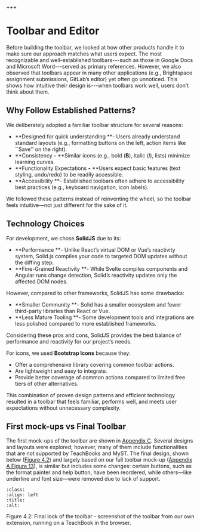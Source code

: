 +++
# Toolbar and Editor

Before building the toolbar, we looked at how other products handle it to make sure our approach matches what users expect. The most recognizable and well-established toolbars---such as those in Google Docs and Microsoft Word---served as primary references. However, we also observed that toolbars appear in many other applications (e.g., Brightspace assignment submissions, GitLab’s editor) yet often go unnoticed. This shows how intuitive their design is---when toolbars work well, users don’t think about them.&#x20;

## Why Follow Established Patterns?

We deliberately adopted a familiar toolbar structure for several reasons:

*   **Designed for quick understanding **- Users already understand standard layouts (e.g., formatting buttons on the left, action items like \`\`Save'' on the right).
*   **Consistency **-** **Similar icons (e.g., bold (**B**), italic (*I*), lists) minimize learning curves.
*   **Functionality Expectations **-** **Users expect basic features (text styling, undo/redo) to be readily accessible.
*   **Accessibility **- Established toolbars often adhere to accessibility best practices (e.g., keyboard navigation, icon labels).

We followed these patterns instead of reinventing the wheel, so the toolbar feels intuitive—not just different for the sake of it.

## Technology Choices

For development, we chose **SolidJS** due to its:

*   **Performance **- Unlike React’s virtual DOM or Vue’s reactivity system, Solid.js compiles your code to targeted DOM updates without the diffing step.
*   **Fine-Grained Reactivity **- While Svelte compiles components and Angular runs change detection, Solid’s reactivity updates only the affected DOM nodes.

However, compared to other frameworks, SolidJS has some drawbacks:

*   **Smaller Community **- Solid has a smaller ecosystem and fewer third-party libraries than React or Vue.
*   **Less Mature Tooling **- Some development tools and integrations are less polished compared to more established frameworks.

Considering these pros and cons, SolidJS provides the best balance of performance and reactivity for our project’s needs.

For icons, we used **Bootstrap Icons** because they:

*   Offer a comprehensive library covering common toolbar actions.
*   Are lightweight and easy to integrate.
*   Provide better coverage of common actions compared to limited free tiers of other alternatives.

This combination of proven design patterns and efficient technology resulted in a toolbar that feels familiar, performs well, and meets user expectations without unnecessary complexity.

## First mock-ups vs Final Toolbar

The first mock-ups of the toolbar are shown in [Appendix C](../appendices/c.md). Several designs and layouts were explored; however, many of them include functionalities that are not supported by TeachBooks and MyST. The final design, shown below ([Figure 4.2](../figures/pics/toolbar.png)) and largely based on our full toolbar mock-up ([Appendix A Figure 13](../figures/pics/pic12)), is similar but includes some changes: certain buttons, such as the format painter and help button, have been reordered, while others—like underline and font size—were removed due to lack of support.

```{image} https://github.com/Lopalov/Final-Report/blob/main/book/figures/pics/toolbar.png?raw=true
:class: 
:align: left
:title: 
:alt: 
```

Figure 4.2: Final look of the toolbar - screenshot of the toolbar from our own extension, running on a TeachBook in the browser.
